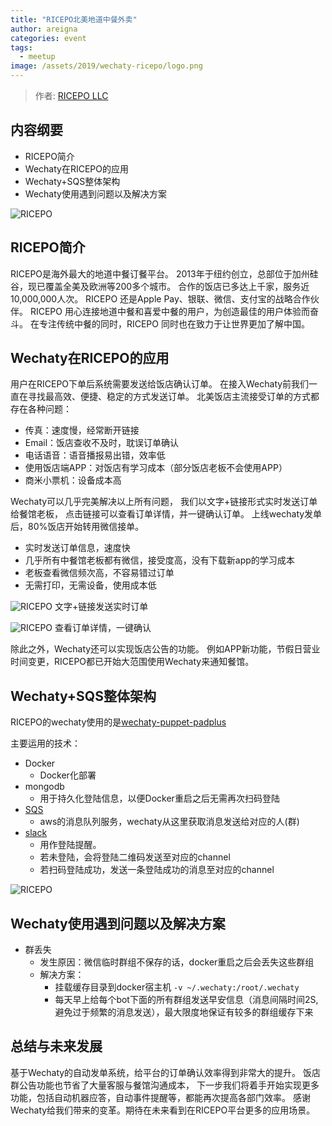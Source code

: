 ```yaml
---
title: "RICEPO北美地道中餐外卖"
author: areigna
categories: event
tags:
  - meetup
image: /assets/2019/wechaty-ricepo/logo.png
---
```


> 作者: [RICEPO LLC](https://github.com/ricepo)

## 内容纲要

* RICEPO简介
* Wechaty在RICEPO的应用
* Wechaty+SQS整体架构
* Wechaty使用遇到问题以及解决方案

![RICEPO](/assets/2019/wechaty-ricepo/ricepo.png)

## RICEPO简介

RICEPO​是海外最大的地道中餐订餐平台。
2013年于纽约创立，总部位于加州硅谷，现已覆盖全美及欧洲等200多个城市。
合作的饭店已多达上千家，服务近10,000,000人次。
RICEPO ​​​​还是Apple Pay、银联、微信、支付宝的战略合作伙伴。
RICEPO 用心连接地道中餐和喜爱中餐的用户，为创造最佳的用户体验而奋斗。
在专注传统中餐的同时，RICEPO 同时也在致力于让世界更加了解中国。

## Wechaty在RICEPO的应用

用户在RICEPO下单后系统需要发送给饭店确认订单。
在接入Wechaty前我们一直在寻找最高效、便捷、稳定的方式发送订单。
北美饭店主流接受订单的方式都存在各种问题：

* 传真：速度慢，经常断开链接
* Email：饭店查收不及时，耽误订单确认
* 电话语音：语音播报易出错，效率低
* 使用饭店端APP：对饭店有学习成本（部分饭店老板不会使用APP）
* 商米小票机：设备成本高

Wechaty可以几乎完美解决以上所有问题，
我们以文字+链接形式实时发送订单给餐馆老板，
点击链接可以查看订单详情，并一键确认订单。
上线wechaty发单后，80%饭店开始转用微信接单。

* 实时发送订单信息，速度快
* 几乎所有中餐馆老板都有微信，接受度高，没有下载新app的学习成本
* 老板查看微信频次高，不容易错过订单
* 无需打印，无需设备，使用成本低

![RICEPO](/assets/2019/wechaty-ricepo/wechat.png)
文字+链接发送实时订单

![RICEPO](/assets/2019/wechaty-ricepo/order.png)
查看订单详情，一键确认

除此之外，Wechaty还可以实现饭店公告的功能。
例如APP新功能，节假日营业时间变更，RICEPO都已开始大范围使用Wechaty来通知餐馆。

## Wechaty+SQS整体架构

RICEPO的wechaty使用的是[wechaty-puppet-padplus](https://github.com/botorange/wechaty-puppet-padplus)

主要运用的技术：

* Docker
  * Docker化部署
* mongodb
  * 用于持久化登陆信息，以便Docker重启之后无需再次扫码登陆
* [SQS](https://aws.amazon.com/sqs/)
  * aws的消息队列服务，wechaty从这里获取消息发送给对应的人(群)
* [slack](https://slack.com/)
  * 用作登陆提醒。
  * 若未登陆，会将登陆二维码发送至对应的channel
  * 若扫码登陆成功，发送一条登陆成功的消息至对应的channel

![RICEPO](/assets/2019/wechaty-ricepo/slack.png)

## Wechaty使用遇到问题以及解决方案

* 群丢失
  * 发生原因：微信临时群组不保存的话，docker重启之后会丢失这些群组
  * 解决方案：
    * 挂载缓存目录到docker宿主机 `-v ~/.wechaty:/root/.wechaty`
    * 每天早上给每个bot下面的所有群组发送早安信息（消息间隔时间2S,避免过于频繁的消息发送），最大限度地保证有较多的群组缓存下来

## 总结与未来发展

基于Wechaty的自动发单系统，给平台的订单确认效率得到非常大的提升。
饭店群公告功能也节省了大量客服与餐馆沟通成本，
下一步我们将着手开始实现更多功能，包括自动机器应答，自动事件提醒等，都能再次提高各部门效率。
感谢Wechaty给我们带来的变革。期待在未来看到在RICEPO平台更多的应用场景。

